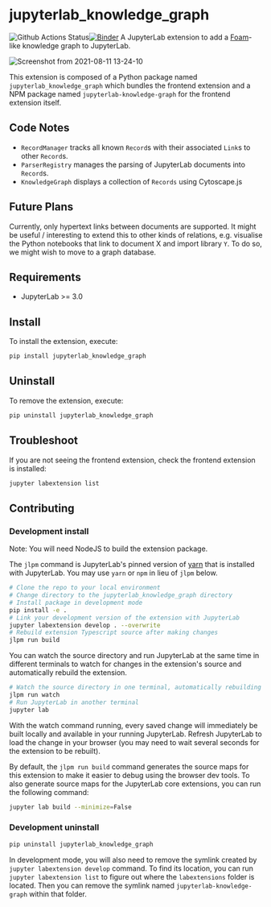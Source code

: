 # jupyterlab_knowledge_graph

![Github Actions Status](https://github.com/agoose77/jupyterlab-knowledge-graph/workflows/Build/badge.svg)[![Binder](https://mybinder.org/badge_logo.svg)](https://mybinder.org/v2/gh/agoose77/jupyterlab-knowledge-graph.git/main?urlpath=lab)
A JupyterLab extension to add a [Foam](https://github.com/foambubble/foam)-like knowledge graph to JupyterLab.

![Screenshot from 2021-08-11 13-24-10](https://user-images.githubusercontent.com/1248413/129027986-59ffacb4-5669-4cc9-a466-7eb33556febf.png)


This extension is composed of a Python package named `jupyterlab_knowledge_graph`
which bundles the frontend extension and a NPM package named `jupyterlab-knowledge-graph`
for the frontend extension itself.

## Code Notes
* `RecordManager` tracks all known `Record`s with their associated `Link`s to other `Record`s. 
* `ParserRegistry` manages the parsing of JupyterLab documents into `Record`s.
* `KnowledgeGraph` displays a collection of `Records` using Cytoscape.js

## Future Plans
Currently, only hypertext links between documents are supported. It might be useful / interesting to extend this to other kinds of relations, e.g. visualise the Python notebooks that link to document X and import library `Y`. To do so, we might wish to move to a graph database. 


## Requirements

* JupyterLab >= 3.0

## Install

To install the extension, execute:

```bash
pip install jupyterlab_knowledge_graph
```

## Uninstall

To remove the extension, execute:

```bash
pip uninstall jupyterlab_knowledge_graph
```


## Troubleshoot

If you are not seeing
the frontend extension, check the frontend extension is installed:

```bash
jupyter labextension list
```


## Contributing

### Development install

Note: You will need NodeJS to build the extension package.

The `jlpm` command is JupyterLab's pinned version of
[yarn](https://yarnpkg.com/) that is installed with JupyterLab. You may use
`yarn` or `npm` in lieu of `jlpm` below.

```bash
# Clone the repo to your local environment
# Change directory to the jupyterlab_knowledge_graph directory
# Install package in development mode
pip install -e .
# Link your development version of the extension with JupyterLab
jupyter labextension develop . --overwrite
# Rebuild extension Typescript source after making changes
jlpm run build
```

You can watch the source directory and run JupyterLab at the same time in different terminals to watch for changes in the extension's source and automatically rebuild the extension.

```bash
# Watch the source directory in one terminal, automatically rebuilding when needed
jlpm run watch
# Run JupyterLab in another terminal
jupyter lab
```

With the watch command running, every saved change will immediately be built locally and available in your running JupyterLab. Refresh JupyterLab to load the change in your browser (you may need to wait several seconds for the extension to be rebuilt).

By default, the `jlpm run build` command generates the source maps for this extension to make it easier to debug using the browser dev tools. To also generate source maps for the JupyterLab core extensions, you can run the following command:

```bash
jupyter lab build --minimize=False
```

### Development uninstall

```bash
pip uninstall jupyterlab_knowledge_graph
```

In development mode, you will also need to remove the symlink created by `jupyter labextension develop`
command. To find its location, you can run `jupyter labextension list` to figure out where the `labextensions`
folder is located. Then you can remove the symlink named `jupyterlab-knowledge-graph` within that folder.
